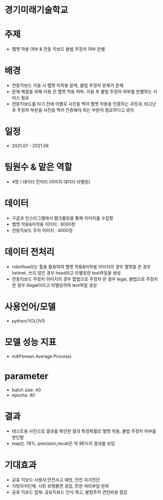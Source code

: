 # 경기미래기술학교

# 주제
- 헬멧 착용 여부 & 전동 킥보드 불법 주정차 여부 판별 

# 배경
- 전동킥보드 이용 시 헬멧 미착용 문제, 불법 주정차 문제가 존재
- 문제 해결을 위해 이용 전 헬멧 착용 여부, 이용 후 불법 주정차 여부를 판별하는 서비스 필요
- 전동킥보드를 타기 전에 어플로 사진을 찍어 헬멧 착용을 인증하는 과정과, 타고난 후 주정차 부분을 사진을 찍어 인증해야 하는 부분이 필요하다고 생각

# 일정
- 2021.07 - 2021.08

# 팀원수 & 맡은 역할
- 4명 / 데이터 전처리 (이미지 데이터 라벨링)
  

# 데이터
- 구글과 인스타그램에서 웹크롤링을 통해 이미지를 수집함
- 헬멧 착용&미착용 이미지 : 8000장 
- 전동킥보드 주차 이미지 : 4000장
  

# 데이터 전처리
- roboflow라는 툴을 활용하여 헬멧 착용&미착용 이미지의 경우 헬멧을 쓴 경우 helmet, 쓰지 않은 경우 head라고 라벨링한 text파일을 생성
- 전동킥보드 주정차 이미지의 경우 합법으로 주정차 한 경우 legal, 불법으로 주정차 한 경우 illegal이라고 라벨링하여 text파일 생성

# 사용언어/모델
- python/YOLOV5

# 모델 성능 지표
- mAP(mean Average Process)

# parameter
- batch size: 40
- epochs: 40

# 결과
- 테스트용 사진으로 결과를 확인한 결과 특정확률로 헬멧 착용, 불법 주정차 여부를 판단함
- map는 78%, precision,recall은 약 96%의 결과를 보임

# 기대효과
- 공유 킥보드 사용자:안전사고 예방, 안전 자가진단
- 지방자치단체: 시민 보행불편 경감, 민원 처리부담 완화
- 공유 킥보드 업체: 공유킥보드 인식 제고, 불법주차 견인비용 절감

